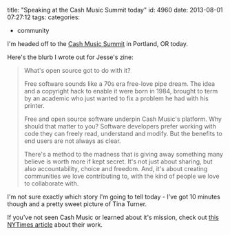 title: "Speaking at the Cash Music Summit today"
id: 4960
date: 2013-08-01 07:27:12
tags: 
categories: 
- community

I'm headed off to the [Cash Music Summit](http://cashmusic.org/summit/) in Portland, OR today.

Here's the blurb I wrote out for Jesse's zine:

> What's open source got to do with it?
> 
> Free software sounds like a 70s era free-love pipe dream. The idea and a copyright hack to enable it were born in 1984, brought to term by an academic who just wanted to fix a problem he had with his printer.
> 
> Free and open source software underpin Cash Music's platform. Why should that matter to you? Software developers prefer working with code they can freely read, understand and modify. But the benefits to end users are not always as clear.
> 
> There's a method to the madness that is giving away something many believe is worth more if kept secret. It's not just about sharing, but also accountability, choice and freedom. And, it's about creating communities we love contributing to, with the kind of people we love to collaborate with.

I'm not sure exactly which story I'm going to tell today - I've got 10 minutes though and a pretty sweet picture of Tina Turner.

If you've not seen Cash Music or learned about it's mission, check out [this NYTimes article](http://www.nytimes.com/2012/03/26/business/media/cash-music-brings-an-open-source-ethos-to-bands.html?_r=0) about their work.
